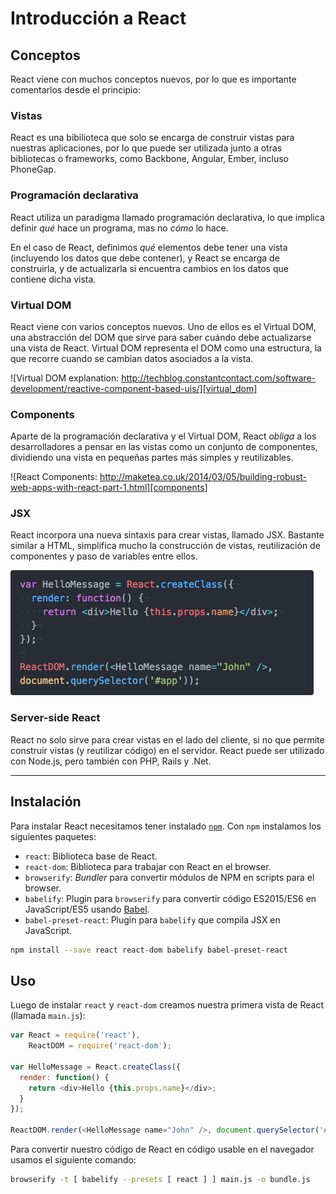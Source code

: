 # Introducción a React

## Conceptos

React viene con muchos conceptos nuevos, por lo que es importante comentarlos desde el principio:

### Vistas

React es una bibilioteca que solo se encarga de construir vistas para nuestras aplicaciones, por lo que puede ser utilizada junto a otras bibliotecas o frameworks, como Backbone, Angular, Ember, incluso PhoneGap.

### Programación declarativa

React utiliza un paradigma llamado programación declarativa, lo que implica definir *qué* hace un programa, mas no *cómo* lo hace.

En el caso de React, definimos *qué* elementos debe tener una vista (incluyendo los datos que debe contener), y React se encarga de construirla, y de actualizarla si encuentra cambios en los datos que contiene dicha vista.

### Virtual DOM

React viene con varios conceptos nuevos. Uno de ellos es el Virtual DOM, una abstracción del DOM que sirve para saber cuándo debe actualizarse una vista de React. Virtual DOM representa el DOM como una estructura, la que recorre cuando se cambian datos asociados a la vista.

![Virtual DOM explanation: http://techblog.constantcontact.com/software-development/reactive-component-based-uis/][virtual_dom]

### Components

Aparte de la programación declarativa y el Virtual DOM, React *obliga* a los desarrolladores a pensar en las vistas como un conjunto de componentes, dividiendo una vista en pequeñas partes más simples y reutilizables.

![React Components: http://maketea.co.uk/2014/03/05/building-robust-web-apps-with-react-part-1.html][components]

### JSX

React incorpora una nueva sintaxis para crear vistas, llamado JSX. Bastante similar a HTML, simplifica mucho la construcción de vistas, reutilización de componentes y paso de variables entre ellos.

![JSX Syntax][jsx]

### Server-side React

React no solo sirve para crear vistas en el lado del cliente, si no que permite construir vistas (y reutilizar código) en el servidor. React puede ser utilizado con Node.js, pero también con PHP, Rails y .Net.

---

## Instalación

Para instalar React necesitamos tener instalado [`npm`](https://npmjs.com). Con `npm` instalamos los siguientes paquetes:

* `react`: Biblioteca base de React.
* `react-dom`: Biblioteca para trabajar con React en el browser.
* `browserify`: *Bundler* para convertir módulos de NPM en scripts para el browser.
* `babelify`: Plugin para `browserify` para convertir código ES2015/ES6 en JavaScript/ES5 usando [Babel](https://babeljs.io).
* `babel-preset-react`: Plugin para `babelify` que compila JSX en JavaScript.

```bash
npm install --save react react-dom babelify babel-preset-react
```

## Uso

Luego de instalar `react` y `react-dom` creamos nuestra primera vista de React (llamada `main.js`):

```javascript
var React = require('react'),
    ReactDOM = require('react-dom');

var HelloMessage = React.createClass({
  render: function() {
    return <div>Hello {this.props.name}</div>;
  }
});

ReactDOM.render(<HelloMessage name="John" />, document.querySelector('#app'));
```

Para convertir nuestro código de React en código usable en el navegador usamos el siguiente comando:

```bash
browserify -t [ babelify --presets [ react ] ] main.js -o bundle.js
```

[virtual_dom]: images/virtual_dom.png "Virtual DOM explanation: http://techblog.constantcontact.com/software-development/reactive-component-based-uis/"

[components]: images/components.png "React Components: http://maketea.co.uk/2014/03/05/building-robust-web-apps-with-react-part-1.html"

[jsx]: images/jsx.png "JSX Syntax"